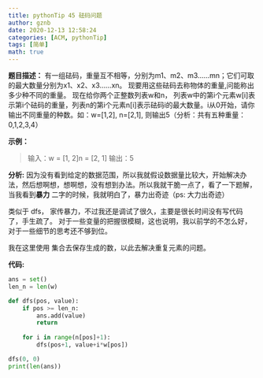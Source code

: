 ```yaml
---
title: pythonTip 45 砝码问题
author: gznb
date: 2020-12-13 12:58:24
categories: [ACM, pythonTip]
tags: [简单]
math: true
---
```


**题目描述：**
有一组砝码，重量互不相等，分别为m1、m2、m3……mn；它们可取的最大数量分别为x1、x2、x3……xn。 现要用这些砝码去称物体的重量,问能称出多少种不同的重量。 现在给你两个正整数列表w和n， 列表w中的第i个元素w[i]表示第i个砝码的重量，列表n的第i个元素n[i]表示砝码i的最大数量。i从0开始，请你输出不同重量的种数。如：w=[1,2], n=[2,1], 则输出5（分析：共有五种重量：0,1,2,3,4）

**示例：**

> 输入：w = [1, 2]n = [2, 1]
> 输出：5

**分析:**
因为没有看到给定的数据范围，所以我就假设数据量比较大，开始解决办法，然后想啊想，想啊想，没有想到办法。所以我就干脆一点了，看了一下题解，当我看到**暴力** 二字的时候，我就明白了，暴力出奇迹（ps: 大力出奇迹）



类似于 dfs， 家传暴力，不过我还是调试了很久，主要是很长时间没有写代码了，手生疏了。 对于一些变量的把握很模糊，这也说明，我以前学的不怎么好，对于一些细节的思考还不够到位。

我在这里使用 集合去保存生成的数，以此去解决重复元素的问题。



**代码:**

```python
ans = set()
len_n = len(w)

def dfs(pos, value):
    if pos >= len_n:
        ans.add(value)
        return
    
    for i in range(n[pos]+1):
        dfs(pos+1, value+i*w[pos])

dfs(0, 0)
print(len(ans))
```
